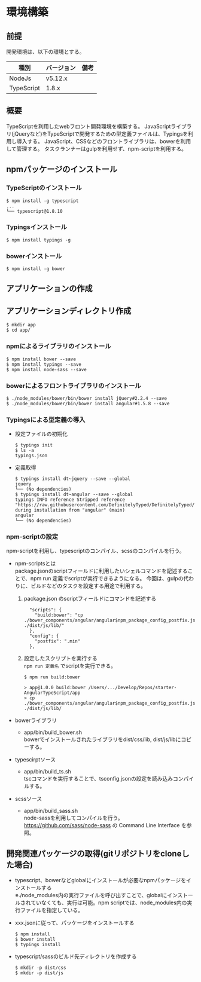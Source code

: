 # 環境構築

## 前提
開発環境は、以下の環境とする。

| 種別 | バージョン | 備考 |
| --- | --- | --- |
| NodeJs        | v5.12.x | |
| TypeScript    | 1.8.x | |


## 概要
TypeScriptを利用したwebフロント開発環境を構築する。
JavaScriptライブラリ(jQueryなど)をTypeScriptで開発するための型定義ファイルは、Typingsを利用し導入する。
JavaScript、CSSなどのフロントライブラリは、bowerを利用して管理する。
タスクランナーはgulpを利用せず、npm-scriptを利用する。

## npmパッケージのインストール

### TypeScriptのインストール
```
$ npm install -g typescript
...
└── typescript@1.8.10 
```

### Typingsインストール
```
$ npm install typings -g
```

### bowerインストール
```
$ npm install -g bower
```

## アプリケーションの作成

## アプリケーションディレクトリ作成
```
$ mkdir app
$ cd app/
```

### npmによるライブラリのインストール
```
$ npm install bower --save
$ npm install typings --save
$ npm install node-sass --save
```

### bowerによるフロントライブラリのインストール
```
$ ./node_modules/bower/bin/bower install jQuery#2.2.4 --save
$ ./node_modules/bower/bin/bower install angular#1.5.8 --save
```

### Typingsによる型定義の導入
+ 設定ファイルの初期化
    ```
    $ typings init
    $ ls -a
    typings.json
    ```

+ 定義取得
    ```
    $ typings install dt~jquery --save --global
    jquery
    └── (No dependencies)
    $ typings install dt~angular --save --global
    typings INFO reference Stripped reference "https://raw.githubusercontent.com/DefinitelyTyped/DefinitelyTyped/12ede35d5b3d5d5595ce6edf41f6f1a96ea33d1f/jquery/jquery.d.ts" during installation from "angular" (main)
    angular
    └── (No dependencies)
    ```

### npm-scriptの設定
npm-scriptを利用し、typescriptのコンパイル、scssのコンパイルを行う。

+ npm-scriptsとは     
package.jsonのscriptフィールドに利用したいシェルコマンドを記述することで、npm run 定義でscriptが実行できるようになる。
今回は、gulpの代わりに、ビルドなどのタスクを設定する用途で利用する。
    1. package.json のscriptフィールドにコマンドを記述する
        ```
          "scripts": {
            "build:bower": "cp ./bower_components/angular/angular$npm_package_config_postfix.js ./dist/js/lib/"
          },
          "config": {
            "postfix": ".min"
          },
        ```
    2. 設定したスクリプトを実行する   
        `npm run 定義名` でscriptを実行できる。
        ```
        $ npm run build:bower
        
        > app@1.0.0 build:bower /Users/.../Develop/Repos/starter-AngularTypeScript/app
        > cp ./bower_components/angular/angular$npm_package_config_postfix.js ./dist/js/lib/
        ```

+ bowerライブラリ
    + app/bin/build_bower.sh    
    bowerでインストールされたライブラリをdist/css/lib, dist/js/libにコピーする。

+ typescirptソース   
  + app/bin/build_ts.sh         
    tscコマンドを実行することで、tsconfig.jsonの設定を読み込みコンパイルする。

+ scssソース   
    + app/bin/build_sass.sh     
    node-sassを利用してコンパイルを行う。https://github.com/sass/node-sass の Command Line Interface を参照。


## 開発関連パッケージの取得(gitリポジトリをcloneした場合)
+ typescript、bowerなどglobalにインストールが必要なnpmパッケージをインストールする    
    ※./node_modules内の実行ファイルを呼び出すことで、globalにインストールされていなくても、実行は可能。npm scriptでは、node_modules内の実行ファイルを指定している。

+ xxx.jsonに従って、パッケージをインストールする
    ```
    $ npm install
    $ bower install
    $ typings install
    ```

+ typescript/sassのビルド先ディレクトリを作成する
    ```
    $ mkdir -p dist/css
    $ mkdir -p dist/js
    ```